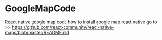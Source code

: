 # GoogleMapCode
React native google map code
how to install google map react native go to >> https://github.com/react-community/react-native-maps/blob/master/README.md
